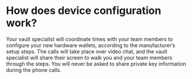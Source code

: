 # How does device configuration work?


Your vault specialist will coordinate times with your team members to configure your new hardware wallets, according to the manufacturer’s setup steps. The calls will take place over video chat, and the vault specialist will share their screen to walk you and your team members through the steps. You will never be asked to share private key information during the phone calls.
